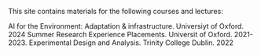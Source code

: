 This site contains materials for the following courses and lectures:


AI for the Environment: Adaptation & infrastructure. Universiyt of Oxford. 2024
Summer Research Experience Placements. Universit of Oxford. 2021-2023.
Experimental Design and Analysis. Trinity College Dublin. 2022
